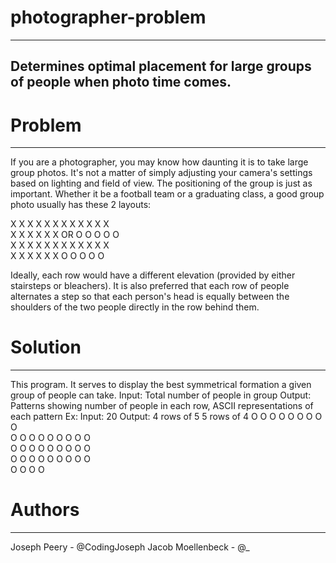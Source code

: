# photographer-problem
---
## Determines optimal placement for large groups of people when photo time comes.

# Problem
---
If you are a photographer, you may know how daunting it is to take large group photos. It's not a matter of simply adjusting your camera's settings based on lighting and field of view.
The positioning of the group is just as important. Whether it be a football team or a graduating class, a good group photo usually has these 2 layouts:

X X X X X X                    X X X X X X <br />
 X X X X X X         OR         O O O O O <br />
X X X X X X                    X X X X X X <br />
 X X X X X X                    O O O O O <br />

Ideally, each row would have a different elevation (provided by either stairsteps or bleachers).
It is also preferred that each row of people alternates a step so that each person's head is equally between the shoulders of the two people directly in the row behind them.

# Solution
---
This program. It serves to display the best symmetrical formation a given group of people can take.
Input: Total number of people in group
Output: Patterns showing number of people in each row, ASCII representations of each pattern
Ex: Input: 20
Output:    4 rows of 5                       5 rows of 4
           O O O O O                          O O O O <br />
            O O O O O                          O O O O <br />
           O O O O O                          O O O O <br />
            O O O O O                          O O O O <br />
                                              O O O O <br />
# Authors
---
Joseph Peery - @CodingJoseph
Jacob Moellenbeck - @_


